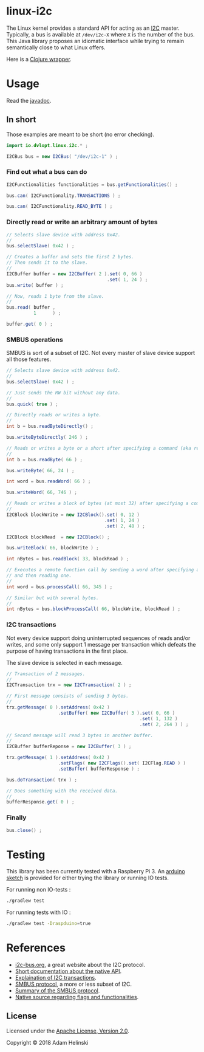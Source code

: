 # linux-i2c

The Linux kernel provides a standard API for acting as an
[I2C](https://en.wikipedia.org/wiki/I%C2%B2C) master. Typically, a bus is
available at `/dev/i2c-X` where `X` is the number of the bus. This Java library
proposes an idiomatic interface while trying to remain semantically close to
what Linux offers.

Here is a [Clojure wrapper](https://github.com/dvlopt/linux.i2c.clj).

# Usage

Read the
[javadoc](https://dvlopt.github.io/doc/java/io.dvlopt/linux-i2c/index.html).

## In short

Those examples are meant to be short (no error checking).

```java
import io.dvlopt.linux.i2c.* ;

I2CBus bus = new I2CBus( "/dev/i2c-1" ) ;
```

### Find out what a bus can do

```java
I2CFunctionalities functionalities = bus.getFunctionalities() ;

bus.can( I2CFunctionality.TRANSACTIONS ) ;

bus.can( I2CFunctionality.READ_BYTE ) ;
```

### Directly read or write an arbitrary amount of bytes

```java
// Selects slave device with address 0x42.
//
bus.selectSlave( 0x42 ) ;

// Creates a buffer and sets the first 2 bytes.
// Then sends it to the slave.
//
I2CBuffer buffer = new I2CBuffer( 2 ).set( 0, 66 )
                                     .set( 1, 24 ) ;
bus.write( buffer ) ;

// Now, reads 1 byte from the slave.
//
bus.read( buffer ,
          1      ) ;

buffer.get( 0 ) ;
```

### SMBUS operations

SMBUS is sort of a subset of I2C. Not every master of slave device support all
those features.

```java
// Selects slave device with address 0x42.
//
bus.selectSlave( 0x42 ) ;

// Just sends the RW bit without any data.
//
bus.quick( true ) ;

// Directly reads or writes a byte.
//
int b = bus.readByteDirectly() ;

bus.writeByteDirectly( 246 ) ;

// Reads or writes a byte or a short after specifying a command (aka register).
//
int b = bus.readByte( 66 ) ;

bus.writeByte( 66, 24 ) ;

int word = bus.readWord( 66 ) ;

bus.writeWord( 66, 746 ) ;

// Reads or writes a block of bytes (at most 32) after specifying a command.
//
I2CBlock blockWrite = new I2CBlock().set( 0, 12 )
                                    .set( 1, 24 )
                                    .set( 2, 48 ) ;

I2CBlock blockRead  = new I2CBlock() ;

bus.writeBlock( 66, blockWrite ) ;

int nBytes = bus.readBlock( 33, blockRead ) ;

// Executes a remote function call by sending a word after specifying a command
// and then reading one.
//
int word = bus.processCall( 66, 345 ) ;

// Similar but with several bytes.
//
int nBytes = bus.blockProcessCall( 66, blockWrite, blockRead ) ;
```

### I2C transactions

Not every device support doing uninterrupted sequences of reads and/or writes,
and some only support 1 message per transaction which defeats the purpose of
having transactions in the first place.

The slave device is selected in each message.

```java
// Transaction of 2 messages.
//
I2CTransaction trx = new I2CTransaction( 2 ) ;

// First message consists of sending 3 bytes.
//
trx.getMessage( 0 ).setAddress( 0x42 )
                   .setBuffer( new I2CBuffer( 3 ).set( 0, 66 )
                                                 .set( 1, 132 )
                                                 .set( 2, 264 ) ) ;

// Second message will read 3 bytes in another buffer.
//
I2CBuffer bufferReponse = new I2CBuffer( 3 ) ;

trx.getMessage( 1 ).setAddress( 0x42 )
                   .setFlags( new I2CFlags().set( I2CFlag.READ ) )
                   .setBuffer( bufferResponse ) ;

bus.doTransaction( trx ) ;

// Does something with the received data.
//
bufferResponse.get( 0 ) ; 
```

### Finally

```java
bus.close() ;
```

# Testing

This library has been currently tested with a Raspberry Pi 3. An [arduino
sketch](./arduino/io_tester.io) is provided for either trying the library or
running IO tests.

For running non IO-tests :

```bash
./gradlew test
```

For running tests with IO :
```bash
./gradlew test -Draspduino=true
```

# References

- [i2c-bus.org](https://www.i2c-bus.org/), a great website about the I2C protocol.
- [Short documentation about the native API](https://www.kernel.org/doc/Documentation/i2c/dev-interface).
- [Explaination of I2C
    transactions](http://www.st.com/content/ccc/resource/technical/document/application_note/78/ee/9e/cf/f4/94/46/ca/CD18149624.pdf/files/CD18149624.pdf/jcr:content/translations/en.CD18149624.pdf).
- [SMBUS
    protocol](http://www.smbus.org/specs/smbus20.pdf#%5B%7B%22num%22%3A208%2C%22gen%22%3A0%7D%2C%7B%22name%22%3A%22FitB%22%7D%5D),
    a more or less subset of I2C.
- [Summary of the SMBUS
    protocol](https://www.kernel.org/doc/Documentation/i2c/smbus-protocol).
- [Native source regarding flags and
    functionalities](https://code.woboq.org/linux/linux/include/uapi/linux/i2c.h.html).

## License

Licensed under the [Apache License, Version
2.0](http://www.apache.org/licenses/LICENSE-2.0).

Copyright © 2018 Adam Helinski
